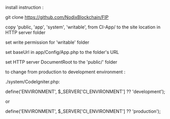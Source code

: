 install instruction :

git clone https://github.com/NodixBlockchain/FIP

copy 'public, 'app', 'system', 'writable', from CI-App/ to the site location in HTTP server folder

set write permission for 'writable' folder

set baseUrl in app/Config/App.php to the folder's URL

set HTTP server DocumentRoot to the 'public/' folder

to change from production to development environment :

./system/CodeIgniter.php:

define('ENVIRONMENT', $_SERVER['CI_ENVIRONMENT'] ?? 'development');

or

define('ENVIRONMENT', $_SERVER['CI_ENVIRONMENT'] ?? 'production');
